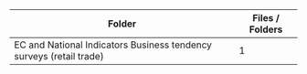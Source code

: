 | Folder                                                              |   Files / Folders |
|---------------------------------------------------------------------|-------------------|
| EC and National Indicators Business tendency surveys (retail trade) |                 1 |